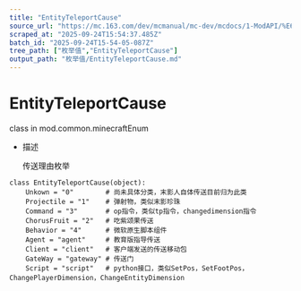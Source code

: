 ```yaml
---
title: "EntityTeleportCause"
source_url: "https://mc.163.com/dev/mcmanual/mc-dev/mcdocs/1-ModAPI/%E6%9E%9A%E4%B8%BE%E5%80%BC/EntityTeleportCause.html"
scraped_at: "2025-09-24T15:54:37.485Z"
batch_id: "2025-09-24T15-54-05-087Z"
tree_path: ["枚举值","EntityTeleportCause"]
output_path: "枚举值/EntityTeleportCause.md"
---
```


#  EntityTeleportCause

class in mod.common.minecraftEnum

*   描述
    
    传送理由枚举
    

```
class EntityTeleportCause(object):
	Unkown = "0"		# 尚未具体分类，末影人自体传送目前归为此类
	Projectile = "1"	# 弹射物，类似末影珍珠
	Command = "3"		# op指令，类似tp指令，changedimension指令
	ChorusFruit = "2"	# 吃紫颂果传送
	Behavior = "4"		# 微软原生脚本组件
	Agent = "agent"		# 教育版指导传送
	Client = "client"	# 客户端发送的传送移动包
	GateWay = "gateway"	# 传送门
	Script = "script"	# python接口，类似SetPos，SetFootPos，ChangePlayerDimension，ChangeEntityDimension


```